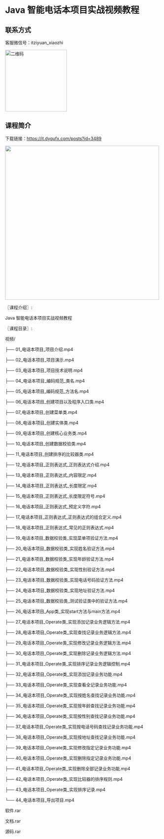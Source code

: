 # Java 智能电话本项目实战视频教程

## 联系方式

客服微信号：itziyuan_xiaozhi

<img src="https://ziyuanyun.oss-cn-guangzhou.aliyuncs.com/common/20240614073449/666b82192834a.jpg" width="200" height="200" alt="二维码">

## 课程简介

下载链接：https://it.dyqufx.com/posts?id=3489

<img src="https://ziyuanyun.oss-cn-guangzhou.aliyuncs.com/yun/20240515185207/664493d74c939.jpg" width="500" alt="">

  〖课程介绍〗:

 Java 智能电话本项目实战视频教程

 〖课程目录〗:

 视频/

 ├── 01_电话本项目_项目介绍.mp4

 ├── 02_电话本项目_项目演示.mp4

 ├── 03_电话本项目_项目技术说明.mp4

 ├── 04_电话本项目_编码规范_类名.mp4

 ├── 05_电话本项目_编码规范_方法名.mp4

 ├── 06_电话本项目_创建项目以及程序入口类.mp4

 ├── 07_电话本项目_创建菜单类.mp4

 ├── 08_电话本项目_创建实体类.mp4

 ├── 09_电话本项目_创建核心业务类.mp4

 ├── 10_电话本项目_创建数据校验类.mp4

 ├── 11_电话本项目_创建排序的比较器类.mp4

 ├── 12_电话本项目_正则表达式_正则表达式介绍.mp4

 ├── 13_电话本项目_正则表达式_内容限定.mp4

 ├── 14_电话本项目_正则表达式_长度限定.mp4

 ├── 15_电话本项目_正则表达式_长度限定符号.mp4

 ├── 16_电话本项目_正则表达式_预定义字符.mp4

 ├── 17_电话本项目_正则表达式_正则表达式的组合定义.mp4

 ├── 18_电话本项目_正则表达式_常见的正则表达式.mp4

 ├── 19_电话本项目_数据校验类_实现菜单项验证方法.mp4

 ├── 20_电话本项目_数据校验类_实现姓名验证方法.mp4

 ├── 21_电话本项目_数据校验类_实现年龄验证方法.mp4

 ├── 22_电话本项目_数据校验类_实现性别验证方法.mp4

 ├── 23_电话本项目_数据校验类_实现电话号码验证方法.mp4

 ├── 24_电话本项目_数据校验类_实现地址验证方法.mp4

 ├── 25_电话本项目_数据校验类_测试验证类中的验证方法.mp4

 ├── 26_电话本项目_App类_实现start方法与main方法.mp4

 ├── 27_电话本项目_Operate类_实现添加记录业务逻辑方法.mp4

 ├── 28_电话本项目_Operate类_实现查找记录业务逻辑方法.mp4

 ├── 29_电话本项目_Operate类_实现修改记录业务逻辑方法.mp4

 ├── 30_电话本项目_Operate类_实现删除记录业务逻辑方法.mp4

 ├── 31_电话本项目_Operate类_实现排序记录业务逻辑控制.mp4

 ├── 32_电话本项目_Operate类_实现添加记录业务功能.mp4

 ├── 33_电话本项目_Operate类_实现查看全记录业务功能.mp4

 ├── 34_电话本项目_Operate类_实现按姓名查找记录业务功能.mp4

 ├── 35_电话本项目_Operate类_实现按年龄查找记录业务功能.mp4

 ├── 36_电话本项目_Operate类_实现按性别查找记录业务功能.mp4

 ├── 37_电话本项目_Operate类_实现按电话号码查找记录业务功能.mp4

 ├── 38_电话本项目_Operate类_实现按地址查找记录业务功能.mp4

 ├── 39_电话本项目_Operate类_实现修改指定记录业务功能.mp4

 ├── 40_电话本项目_Operate类_实现删除指定记录业务功能.mp4

 ├── 41_电话本项目_Operate类_实现删除全部记录业务功能.mp4

 ├── 42_电话本项目_Operate类_实现比较器的排序规则.mp4

 ├── 43_电话本项目_Operate类_实现排序记录.mp4

 └── 44_电话本项目_导出项目.mp4

 软件.rar

 文档.rar

 源码.rar

  